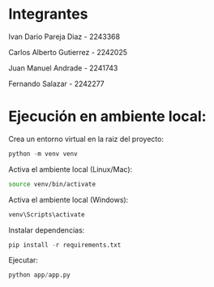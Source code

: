 # Integrantes

Ivan Dario Pareja Diaz - 2243368 

Carlos Alberto Gutierrez - 2242025 

Juan Manuel Andrade - 2241743

Fernando Salazar - 2242277

# Ejecución en ambiente local:

Crea un entorno virtual en la raiz del proyecto:

```python
python -m venv venv
```

Activa el ambiente local (Linux/Mac):

```bash
source venv/bin/activate
```

Activa el ambiente local (Windows):

```bash
venv\Scripts\activate
```

Instalar dependencias:

```python
pip install -r requirements.txt
```

Ejecutar:

```python
python app/app.py
```